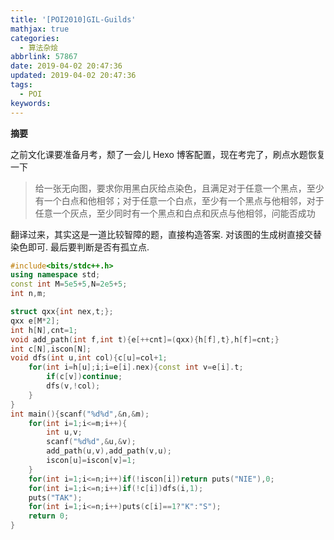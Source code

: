 ```yaml
---
title: '[POI2010]GIL-Guilds'
mathjax: true
categories:
  - 算法杂烩
abbrlink: 57867
date: 2019-04-02 20:47:36
updated: 2019-04-02 20:47:36
tags:
  - POI
keywords:
---
```



**摘要**

之前文化课要准备月考，颓了一会儿 Hexo 博客配置，现在考完了，刷点水题恢复一下


<!--more-->

>  给一张无向图，要求你用黑白灰给点染色，且满足对于任意一个黑点，至少有一个白点和他相邻；对于任意一个白点，至少有一个黑点与他相邻，对于任意一个灰点，至少同时有一个黑点和白点和灰点与他相邻，问能否成功

翻译过来，其实这是一道比较智障的题，直接构造答案. 对该图的生成树直接交替染色即可. 最后要判断是否有孤立点.

```cpp
#include<bits/stdc++.h>
using namespace std;
const int M=5e5+5,N=2e5+5;
int n,m;

struct qxx{int nex,t;};
qxx e[M*2];
int h[N],cnt=1;
void add_path(int f,int t){e[++cnt]=(qxx){h[f],t},h[f]=cnt;}
int c[N],iscon[N];
void dfs(int u,int col){c[u]=col+1;
	for(int i=h[u];i;i=e[i].nex){const int v=e[i].t;
		if(c[v])continue;
		dfs(v,!col);
	}
}
int main(){scanf("%d%d",&n,&m);
	for(int i=1;i<=m;i++){
		int u,v;
		scanf("%d%d",&u,&v);
		add_path(u,v),add_path(v,u);
		iscon[u]=iscon[v]=1;
	}
	for(int i=1;i<=n;i++)if(!iscon[i])return puts("NIE"),0;
	for(int i=1;i<=n;i++)if(!c[i])dfs(i,1);
	puts("TAK");
	for(int i=1;i<=n;i++)puts(c[i]==1?"K":"S");
	return 0;
}
```

